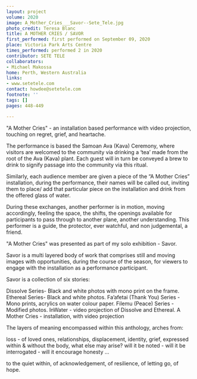 ```yaml
---
layout: project
volume: 2020
image: A_Mother_Cries___Savor--Sete_Tele.jpg
photo_credit: Teresa Blanc
title: A MOTHER CRIES / SAVOR
first_performed: first performed on September 09, 2020
place: Victoria Park Arts Centre
times_performed: performed 2 in 2020
contributor: SETE TELE
collaborators:
- Michael Makossa
home: Perth, Western Australia
links:
- www.setetele.com
contact: howdee@setetele.com
footnote: ''
tags: []
pages: 448-449

---
```


"A Mother Cries" - an installation based performance with video projection, touching on regret, grief, and heartache. 

The performance is based the Samoan Ava (Kava) Ceremony, where visitors are welcomed to the community via drinking a ‘tea’ made from the root of the Ava (Kava) plant. Each guest will in turn be conveyed a brew to drink to signify passage into the community via this ritual.

Similarly, each audience member are given a piece of the “A Mother Cries” installation, during the performance, their names will be called out, inviting them to place/ add that particular piece on the installation and drink from the offered glass of water.

During these exchanges, another performer is in motion, moving accordingly, feeling the space, the shifts, the openings available for participants to pass through to another plane, another understanding. This performer is a guide, the protector, ever watchful, and non judgemental, a friend. 

"A Mother Cries" was presented as part of my solo exhibition - Savor. 

Savor is a multi layered body of work that comprises still and moving images with opportunities, during the course of the season, for viewers to engage with the installation as a performance participant.

Savor is a collection of six stories:

Dissolve Series- Black and white photos with mono print on the frame.
Ethereal Series- Black and white photos.
Fa’afetai (Thank You) Series - Mono prints, acrylics on water colour paper.
Filemu (Peace) Series - Modified photos.
InWater - video projection of Dissolve and Ethereal.
A Mother Cries - installation, with video projection 

The layers of meaning encompassed within this anthology, arches from:

loss - of loved ones, relationships, displacement, identity, grief, expressed within & without the body, what else may arise? will it be noted - will it be interrogated - will it encourage honesty ...

to the quiet within, of acknowledgement, of resilience, of letting go, of hope. 

